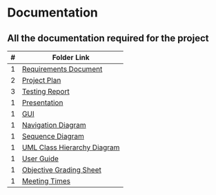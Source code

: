 # Documentation
## All the documentation required for the project

|   #   | Folder Link                            | 
| :---: | -------------------------------------- | 
|   1   | [Requirements Document](https://github.com/bglawson1001/SpearWorks-SE-Project/blob/main/Documentation/SpearWorks_Requirements_Document_Final_Version.pdf) | 
|   2   | [Project Plan](https://github.com/bglawson1001/SpearWorks-SE-Project/blob/main/Documentation/SpearWorks_Final_Project_Plan.pdf) | 
|   3   | [Testing Report](https://github.com/bglawson1001/SpearWorks-SE-Project/blob/main/Documentation/SpearWorks_Test_Plan_%20Final_Version.pdf) | 
|   1   | [Presentation](./FakeAssignments/P02/README.md) | 
|   1   | [GUI](./FakeAssignments/P02/README.md) | 
|   1   | [Navigation Diagram](./FakeAssignments/P02/README.md) | 
|   1   | [Sequence Diagram](./FakeAssignments/P02/README.md) | 
|   1   | [UML Class Hierarchy Diagram](./FakeAssignments/P02/README.md) | 
|   1   | [User Guide](./FakeAssignments/P02/README.md) | 
|   1   | [Objective Grading Sheet](./FakeAsignments/P02/README.md) | 
|   1   | [Meeting Times](./FakeAssignments/P02/README.md) | 
